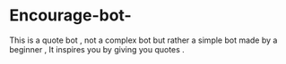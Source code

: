 # Encourage-bot-
This is a quote bot , not a complex bot but rather a simple bot made by a beginner , It inspires you by giving you quotes . 
